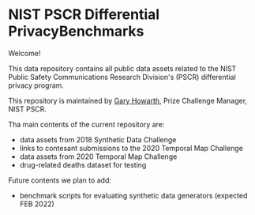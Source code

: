 # NIST PSCR Differential  PrivacyBenchmarks 

Welcome! 

This data repository contains all public data assets related to the NIST Public Safety Communications Research Division's (PSCR) differential privacy program. 

This repository is maintained by [Gary Howarth](mailto:gary.howarth@nist.gov), Prize Challenge Manager, NIST PSCR.  

Tha main contents of the current repository are: 
- data assets from 2018 Synthetic Data Challenge
- links to contesant submissions to the 2020 Temporal Map Challenge 
- data assets from 2020 Temporal Map Challenge 
- drug-related deaths dataset for testing

Future contents we plan to add: 
- benchmark scripts for evaluating synthetic data generators (expected FEB 2022)

